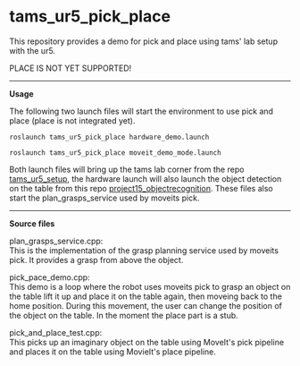 tams_ur5_pick_place
======

This repository provides a demo for pick and place using tams' lab setup with the ur5.

PLACE IS NOT YET SUPPORTED!

---

__Usage__

The following two launch files will start the environment to use pick and place (place is not integrated yet).

```roslaunch tams_ur5_pick_place hardware_demo.launch```

```roslaunch tams_ur5_pick_place moveit_demo_mode.launch```

Both launch files will bring up the tams lab corner from the repo [tams_ur5_setup](https://github.com/TAMS-Group/tams_ur5_setup),
the hardware launch will also launch the object detection on the table from this repo [project15_objectrecognition](https://github.com/TAMS-Group/project15_objectrecognition).
These files also start the plan_grasps_service used by moveits pick.

---

__Source files__

plan_grasps_service.cpp:  
This is the implementation of the grasp planning service used by moveits pick. It provides a grasp from above the object.

pick_pace_demo.cpp:  
This demo is a loop where the robot uses moveits pick to grasp an object on the table lift it up and
place it on the table again, then moveing back to the home position. During this movement, the user can change
the position of the object on the table.
In the moment the place part is a stub.

pick_and_place_test.cpp:  
This picks up an imaginary object on the table using MoveIt's pick pipeline and places it on the table using MovieIt's place pipeline.
